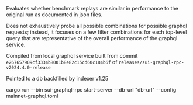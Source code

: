 Evaluates whether benchmark replays are similar in performance to the original run as documented in json files.

Does not exhaustively probe all possible combinations for possible graphql requests; instead, it focuses on a few filter combinations for each top-level query that are representative of the overall performance of the graphql service.


Compiled from local graphql service built from commit `e267657909cf3334b8001b8e82c15cd60c184b6f` of `releases/sui-graphql-rpc-v2024.4.0-release`

Pointed to a db backfilled by indexer v1.25

cargo run --bin sui-graphql-rpc start-server --db-url "db-url" --config mainnet-graphql.toml
